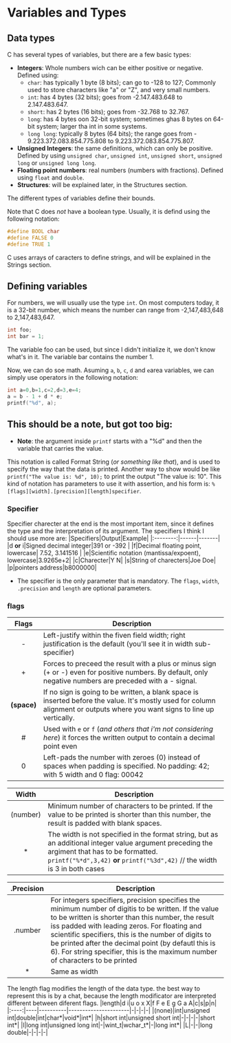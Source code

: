 # Variables and Types

## Data types
C has several types of variables, but there are a few basic types:
* **Integers**: Whole numbers wich can be either positive or negative. Defined using:
  * `char`: has typically 1 byte (8 bits); can go to -128 to 127; Commonly used to store characters like "a" or "Z", and very small numbers.
  * `int`: has 4 bytes (32 bits); goes from -2.147.483.648 to 2.147.483.647.
  * `short`: has 2 bytes (16 bits); goes from -32.768 to 32.767.
  * `long`: has 4 bytes oon 32-bit system; sometimes ghas 8 bytes on 64-bit system; larger tha int in some systems.
  * `long long`: typically 8 bytes (64 bits); the range goes from - 9.223.372.083.854.775.808 to 9.223.372.083.854.775.807.
* **Unsigned Integers**: the same definitions, which can only be positive. Defined by using `unsigned char`, `unsigned int`, `unsigned short`, `unsigned long` or `unsigned long long`.
* **Floating point numbers**: real numbers (numbers with fractions). Defined using `float` and `double`.
* **Structures**: will be explained later, in the Structures section.

The different types of variables define their bounds.

Note that C does _not_ have a boolean type. Usually, it is defind using the following notation:

```c
#define BOOL char
#define FALSE 0
#define TRUE 1
```

C uses arrays of caracters to define strings, and will be explained in the Strings section.

## Defining variables
For numbers, we will usually use the type `int`. On most computers today, it is a 32-bit number,  which means the number can range from -2,147,483,648 to 2,147,483,647.
```c
int foo;
int bar = 1;
```

The variable foo can be used, but since I didn't initialize it, we don't know what's in it. The variable bar contains the number 1. 

Now, we can do soe math. Asuming `a`, `b`, `c`, `d` and `e`area variables, we can simply use operators in the following notation:

```c
int a=0,b=1,c=2,d=3,e=4;
a = b - 1 + d * e;
printf("%d", a);
```

## This should be a note, but got too big:
* **Note**: the argument inside `printf` starts with a "%d" and then the variable that carries the value.

This notation is called Format String (_or something like that_), and is used to specify the way that the data is printed.
Another way to show would be like `printf("The value is: %d", 10);` to print the output "The value is: 10".
This kind of notation has parameters to use it with assertion, and his form is: `%[flags][width].[precision][length]specifier`.

### Specifier
Specifier charecter at the end is the most important item, since it defines the type and the interpretation of its argument. The specifiers I think I should use more are:
|Specifiers|Output|Example|
|:--------:|------|-------|
|d **or** i|Signed decimal integer|391 or -392 |
|f|Decimal floating point, lowercase| 7.52, 3.141516 |
|e|Scientific notation (mantissa/expoent), lowercase|3.9265e+2|
|c|Charecter|Y   N|
|s|String of charecters|Joe Doe|
|p|pointers address|b8000000|

* The specifier is the only parameter that is mandatory. The `flags`, `width`, `.precision` and `length` are optional parameters.

### flags
|Flags|Description|
|:---:|-----------|
|-|Left-justify within the fiven field width; right justification is the default (you'll see it in width sub-specifier)|
|+|Forces to preceed the result with a plus or minus sign (+ or -) even for positive numbers. By default, only negative numbers are preceded with a - signal.|
|**(space)**|If no sign is going to be written, a blank space is inserted before the value. It's mostly used for column alignment or outputs where you want signs to line up vertically.|
|#|Used with `e` or `f` (_and others that i'm not considering here_) it forces the written output to contain a decimal point even |
|0|Left-pads the number with zeroes (0) instead of spaces when padding is specified. No padding: 42; with 5 width and 0 flag: 00042|

|Width|Description|
|:---:|-----------|
|(number)|Minimum number of characters to be printed. If the value to be printed is shorter than this number, the result is padded with blank spaces.|
|*|The width is not specified in the format string, but as an additional integer value argument preceding the argiment that has to be formatted. `printf("%*d",3,42)` **or** `printf("%3d",42)` // the width is 3 in both cases|

|.Precision|Description|
|:--------:|-----------|
|.number|For integers specifiers, precision specifies the minimum number of digitis to be written. If the value to be written is shorter than this number, the result iss padded with leading zeros. For floating and scientific specifiers, this is the number of digits  to be printed after the decimal point (by defautl this is 6). For string specifier, this is the maximum number of characters to be printed|  
|*|Same as width|

The length flag modifies the length of the data type. the best  way to represent this is by a chat, because the length modificator are interpreted different between diferent flags.
|length|d  i|u  o  x  X|f  F  e  E  g  G  a  A|c|s|p|n|
|:----:|----|----------|----------------------|-|-|-|-|
|(none)|int|unsigned int|double|int|char*|void*|int*|
|h|short int|unsigned short int|-|-|-|-|short int*|
|l|long int|unsigned long int|-|wint_t|wchar_t*|-|long int*|
|L|-|-|long double|-|-|-|-|
